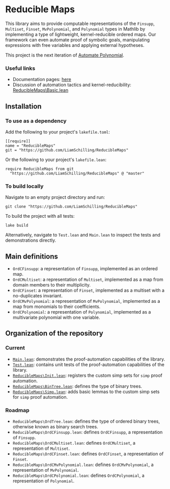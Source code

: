 # Reducible Maps

This library aims to provide computable representations of the `Finsupp`, `Multiset`, `Finset`, `MvPolynomial`, and `Polynomial` types in Mathlib by implementing a type of lightweight, kernel-reducible ordered maps. Our framework can even automate proof of symbolic goals, manipulating expressions with free variables and applying external hypotheses.

This project is the next iteration of [Automate Polynomial](https://github.com/LiamSchilling/AutomatePolynomial).

### Useful links

- Documentation pages: [here](https://liamschilling.github.io/ReducibleMaps/docs/)
- Discussion of automation tactics and kernel-reducibility: [ReducibleMaps\Basic.lean](https://liamschilling.github.io/ReducibleMaps/docs/ReducibleMaps/Basic.html)

## Installation

### To use as a dependency

Add the following to your project's `lakefile.toml`:

```
[[require]]
name = "ReducibleMaps"
git = "https://github.com/LiamSchilling/ReducibleMaps"
```

Or the following to your project's `lakefile.lean`:

```
require ReducibleMaps from git
  "https://github.com/LiamSchilling/ReducibleMaps" @ "master"
```

### To build locally

Navigate to an empty project directory and run:

```
git clone "https://github.com/LiamSchilling/ReducibleMaps"
```

To build the project with all tests:

```
lake build
```

Alternatively, navigate to `Test.lean` and `Main.lean` to inspect the tests and demonstrations directly.

## Main definitions

- `OrdCFinsupp`: a representation of `Finsupp`, implemented as an ordered map.
- `OrdCMultiset`: a representation of `Multiset`, implemented as a map from domain members to their multiplicity.
- `OrdCFinset`: a representation of `Finset`, implemented as a multiset with a no-duplicates invariant.
- `OrdCMvPolynomial`: a representation of `MvPolynomial`, implemented as a map from monomials to their coefficients.
- `OrdCPolynomial`: a representation of `Polynomial`, implemented as a multivariate polynomial with one variable.

## Organization of the repository

### Current

- [`Main.lean`](https://github.com/LiamSchilling/ReducibleMaps/blob/master/Main.lean): demonstrates the proof-automation capabilities of the library.
- [`Test.lean`](https://github.com/LiamSchilling/ReducibleMaps/blob/master/Test.lean): contains unit tests of the proof-automation capabilities of the library.
- [`ReducibleMaps\Init.lean`](https://liamschilling.github.io/ReducibleMaps/docs/ReducibleMaps/Init.html): registers the custom simp sets for `simp` proof automation.
- [`ReducibleMaps\BinTree.lean`](https://liamschilling.github.io/ReducibleMaps/docs/ReducibleMaps/BinTree.html): defines the type of binary trees.
- [`ReducibleMaps\Simp.lean`](https://liamschilling.github.io/ReducibleMaps/docs/ReducibleMaps/Simp.html): adds basic lemmas to the custom simp sets for `simp` proof automation.

### Roadmap

- `ReducibleMaps\OrdTree.lean`: defines the type of ordered binary trees, otherwise known as binary search trees.
- `ReducibleMaps\OrdCFinsupp.lean`: defines `OrdCFinsupp`, a representation of `Finsupp`.
- `ReducibleMaps\OrdCMultiset.lean`: defines `OrdCMultiset`, a representation of `Multiset`.
- `ReducibleMaps\OrdCFinset.lean`: defines `OrdCFinset`, a representation of `Finset`.
- `ReducibleMaps\OrdCMvPolynomial.lean`: defines `OrdCMvPolynomial`, a representation of `MvPolynomial`.
- `ReducibleMaps\OrdCPolynomial.lean`: defines `OrdCPolynomial`, a representation of `Polynomial`.

